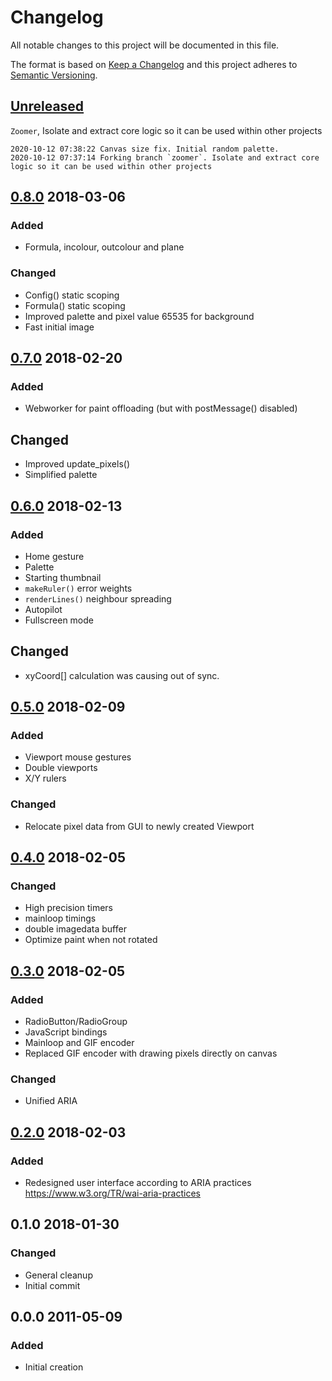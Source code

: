 # Changelog
All notable changes to this project will be documented in this file.

The format is based on [Keep a Changelog](http://keepachangelog.com/en/1.0.0/)
and this project adheres to [Semantic Versioning](http://semver.org/spec/v2.0.0.html).

## [Unreleased]

`Zoomer`, Isolate and extract core logic so it can be used within other projects

```
2020-10-12 07:38:22 Canvas size fix. Initial random palette.
2020-10-12 07:37:14 Forking branch `zoomer`. Isolate and extract core logic so it can be used within other projects
```

## [0.8.0] 2018-03-06

### Added
- Formula, incolour, outcolour and plane

### Changed
- Config() static scoping
- Formula() static scoping
- Improved palette and pixel value 65535 for background
- Fast initial image

## [0.7.0] 2018-02-20

### Added
- Webworker for paint offloading (but with postMessage() disabled)

## Changed
- Improved update_pixels()
- Simplified palette

## [0.6.0] 2018-02-13

### Added
- Home gesture
- Palette
- Starting thumbnail
- `makeRuler()` error weights
- `renderLines()` neighbour spreading
- Autopilot
- Fullscreen mode

## Changed
- xyCoord[] calculation was causing out of sync.  
 
## [0.5.0] 2018-02-09

### Added
- Viewport mouse gestures
- Double viewports
- X/Y rulers

### Changed
- Relocate pixel data from GUI to newly created Viewport

## [0.4.0] 2018-02-05

### Changed
- High precision timers
- mainloop timings
- double imagedata buffer
- Optimize paint when not rotated

## [0.3.0] 2018-02-05

### Added
- RadioButton/RadioGroup
- JavaScript bindings
- Mainloop and GIF encoder
- Replaced GIF encoder with drawing pixels directly on canvas

### Changed
- Unified ARIA

## [0.2.0] 2018-02-03

### Added
- Redesigned user interface according to ARIA practices https://www.w3.org/TR/wai-aria-practices

## 0.1.0 2018-01-30

### Changed
- General cleanup
- Initial commit

## 0.0.0 2011-05-09

### Added
- Initial creation

[Unreleased]: https://github.com/xyzzy/jsFractalZoom/compare/v0.8.0...HEAD
[0.8.0]: https://github.com/xyzzy/jsFractalZoom/compare/v0.7.0...v0.8.0
[0.7.0]: https://github.com/xyzzy/jsFractalZoom/compare/v0.6.0...v0.7.0
[0.6.0]: https://github.com/xyzzy/jsFractalZoom/compare/v0.5.0...v0.6.0
[0.5.0]: https://github.com/xyzzy/jsFractalZoom/compare/v0.4.0...v0.5.0
[0.4.0]: https://github.com/xyzzy/jsFractalZoom/compare/v0.3.0...v0.4.0
[0.3.0]: https://github.com/xyzzy/jsFractalZoom/compare/v0.2.0...v0.3.0
[0.2.0]: https://github.com/xyzzy/jsFractalZoom/compare/v0.1.0...v0.2.0
